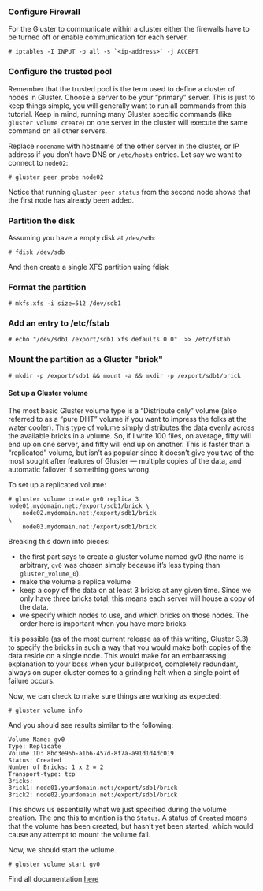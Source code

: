 ### Configure Firewall

For the Gluster to communicate within a cluster either the firewalls
have to be turned off or enable communication for each server.

```console
# iptables -I INPUT -p all -s `<ip-address>` -j ACCEPT
```

### Configure the trusted pool

Remember that the trusted pool is the term used to define a cluster of
nodes in Gluster. Choose a server to be your “primary” server. This is
just to keep things simple, you will generally want to run all commands
from this tutorial. Keep in mind, running many Gluster specific commands
(like `gluster volume create`) on one server in the cluster will
execute the same command on all other servers.

Replace `nodename` with hostname of the other server in the cluster,
or IP address if you don’t have DNS or `/etc/hosts` entries.
Let say we want to connect to `node02`:

```console
# gluster peer probe node02
```

Notice that running `gluster peer status` from the second node shows
that the first node has already been added.

### Partition the disk

Assuming you have a empty disk at `/dev/sdb`:

```console
# fdisk /dev/sdb 
```

And then create a single XFS partition using fdisk

### Format the partition

```console
# mkfs.xfs -i size=512 /dev/sdb1
```

### Add an entry to /etc/fstab

```console
# echo "/dev/sdb1 /export/sdb1 xfs defaults 0 0"  >> /etc/fstab
```

### Mount the partition as a Gluster "brick"

```console
# mkdir -p /export/sdb1 && mount -a && mkdir -p /export/sdb1/brick
```

#### Set up a Gluster volume

The most basic Gluster volume type is a “Distribute only” volume (also
referred to as a “pure DHT” volume if you want to impress the folks at
the water cooler). This type of volume simply distributes the data
evenly across the available bricks in a volume. So, if I write 100
files, on average, fifty will end up on one server, and fifty will end
up on another. This is faster than a “replicated” volume, but isn’t as
popular since it doesn’t give you two of the most sought after features
of Gluster — multiple copies of the data, and automatic failover if
something goes wrong.

To set up a replicated volume:

```console
# gluster volume create gv0 replica 3 node01.mydomain.net:/export/sdb1/brick \
    node02.mydomain.net:/export/sdb1/brick                                   \
    node03.mydomain.net:/export/sdb1/brick
```

Breaking this down into pieces:

- the first part says to create a gluster volume named gv0
(the name is arbitrary, `gv0` was chosen simply because
it’s less typing than `gluster_volume_0`).
- make the volume a replica volume
- keep a copy of the data on at least 3 bricks at any given time.
Since we only have three bricks total, this
means each server will house a copy of the data.
- we specify which nodes to use, and which bricks on those nodes. The order here is
important when you have more bricks.

It is possible (as of the most current release as of this writing, Gluster 3.3)
to specify the bricks in such a way that you would make both copies of the data reside on a
single node. This would make for an embarrassing explanation to your
boss when your bulletproof, completely redundant, always on super
cluster comes to a grinding halt when a single point of failure occurs.

Now, we can check to make sure things are working as expected:

```console
# gluster volume info
```

And you should see results similar to the following:

```console
Volume Name: gv0
Type: Replicate
Volume ID: 8bc3e96b-a1b6-457d-8f7a-a91d1d4dc019
Status: Created
Number of Bricks: 1 x 2 = 2
Transport-type: tcp
Bricks:
Brick1: node01.yourdomain.net:/export/sdb1/brick
Brick2: node02.yourdomain.net:/export/sdb1/brick
```

This shows us essentially what we just specified during the volume
creation. The one this to mention is the `Status`. A status of `Created`
means that the volume has been created, but hasn’t yet been started,
which would cause any attempt to mount the volume fail.

Now, we should start the volume.

```
# gluster volume start gv0
```

Find all documentation [here](../index.md)
